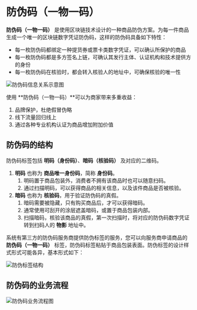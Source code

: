 # 防伪码（一物一码）

**防伪码（一物一码）** 是使用区块链技术设计的一种商品防伪方案。为每一件商品生成一个唯一的区块链数字凭证防伪码，这样的防伪码具备如下特性：

* 每一枚防伪码都绑定一种提货券或票卡类数字凭证，可以确认所保护的商品
* 每一枚防伪码都是多方签名上链，可确认其发行主体、认证机构和技术提供方的身份
* 每一枚防伪码在核验时，都会转入核验人的地址中，可确保核验的唯一性

![&#x9632;&#x4F2A;&#x7801;&#x4FE1;&#x606F;&#x5173;&#x7CFB;&#x793A;&#x610F;&#x56FE;](http://md.stringon.com/img/x7LeTS.png)

使用 **防伪码（一物一码）**可以为商家带来多重收益：

1. 品牌保护，杜绝假冒伪略
2. 线下流量回归线上
3. 通过各种专业机构认证为商品增加附加价值

## 防伪码的结构

防伪码标签包括 **明码（身份码）**、**暗码（核验码）** 及对应的二维码。

1. **明码** 也称为 **商品唯一身份码**，简称 **身份码**。
   1. 明码置于商品包装外，消费者不拥有该商品时也可以随意扫码。
   2. 通过扫描明码，可以获得商品的相关信息，以及该件商品是否被核验。
2. **暗码** 也称为 **核验码**，用于验证防伪码的真假。
   1. 暗码需要被隐藏，只有购买商品后，才可以获得暗码。
   2. 通常使用可刮开的涂层遮盖暗码，或置于商品包装内部。
   3. 扫描暗码，核验该商品的真假，第一次扫描时，将对应的防伪码数字凭证转到扫码人的 **物影** 地址中。

系统有第三方的防伪码服务商提供防伪标签的服务，您可以向服务商申请商品的 **防伪码（一物一码）** 标签，防伪码标签粘贴于商品包装表面。防伪标签的设计样式形式可能各异，基本形式如下：

![&#x9632;&#x4F2A;&#x6807;&#x7B7E;&#x7ED3;&#x6784;](http://md.stringon.com/img/b3sjFp.png)

## 防伪码的业务流程

![&#x9632;&#x4F2A;&#x7801;&#x4E1A;&#x52A1;&#x6D41;&#x7A0B;&#x56FE;](http://md.stringon.com/img/%7Bfilename%7D%7B.suffix%7D20200904104846.png)


